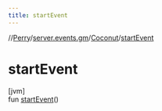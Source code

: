 ```yaml
---
title: startEvent
---
```

//[Perry](../../../index.html)/[server.events.gm](../index.html)/[Coconut](index.html)/[startEvent](start-event.html)



# startEvent



[jvm]\
fun [startEvent](start-event.html)()




